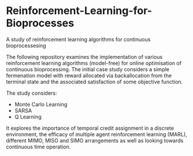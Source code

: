 # Reinforcement-Learning-for-Bioprocesses
A study of reinforcement learning algorithms for continuous bioprocessesing

The following repository examines the implementation of various reinforcement learning algorithms (model-free) for online optimisation of continuous bioprocessing. The initial case study considers a simple fermenation model with reward allocated via backallocation from the terminal state and the associated satisfaction of some objective function.

The study considers:

 - Monte Carlo Learning 
 - SARSA
 - Q Learning
 
It explores the importance of temporal credit assignment in a discrete environment, the efficacy of multiple agent reinforcement learning  (MARL), different MIMO, MISO and SIMO arrangements as well as looking towards continuous time operation. 

